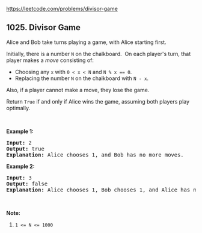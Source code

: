 https://leetcode.com/problems/divisor-game

## 1025. Divisor Game

<div><p>Alice and Bob take turns playing a game, with Alice starting first.</p>
<p>Initially, there is a number <code>N</code> on the chalkboard.  On each player's turn, that player makes a <em>move</em> consisting of:</p>
<ul>
<li>Choosing any <code>x</code> with <code>0 &lt; x &lt; N</code> and <code>N % x == 0</code>.</li>
<li>Replacing the number <code>N</code> on the chalkboard with <code>N - x</code>.</li>
</ul>
<p>Also, if a player cannot make a move, they lose the game.</p>
<p>Return <code>True</code> if and only if Alice wins the game, assuming both players play optimally.</p>
<p> </p>
<ol>
</ol>
<div>
<p><strong>Example 1:</strong></p>
<pre><strong>Input: </strong><span id="example-input-1-1">2</span>
<strong>Output: </strong><span id="example-output-1">true</span>
<strong>Explanation:</strong> Alice chooses 1, and Bob has no more moves.
</pre>
<div>
<p><strong>Example 2:</strong></p>
<pre><strong>Input: </strong><span id="example-input-2-1">3</span>
<strong>Output: </strong><span id="example-output-2">false</span>
<strong>Explanation:</strong> Alice chooses 1, Bob chooses 1, and Alice has no more moves.
</pre>
<p> </p>
<p><strong>Note:</strong></p>
<ol>
<li><code>1 &lt;= N &lt;= 1000</code></li>
</ol>
</div>
</div></div>
